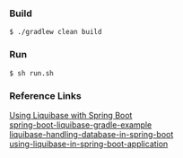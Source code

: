 ### Build
````
$ ./gradlew clean build
````
### Run
````
$ sh run.sh 
````
### Reference Links
[Using Liquibase with Spring Boot](https://docs.liquibase.com/tools-integrations/springboot/springboot.html) <br>
[spring-boot-liquibase-gradle-example](https://roytuts.com/spring-boot-liquibase-gradle-example/) <br>
[liquibase-handling-database-in-spring-boot](https://betterjavacode.com/programming/liquibase-handling-database-in-spring-boot) <br>
[using-liquibase-in-spring-boot-application](https://huongdanjava.com/using-liquibase-in-spring-boot-application.html) <br>

````
````